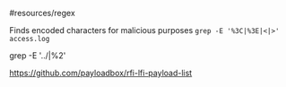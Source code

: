 #resources/regex

Finds encoded characters for malicious purposes 
`grep -E '%3C|%3E|<|>' access.log`

grep -E '\.\./|%2'

https://github.com/payloadbox/rfi-lfi-payload-list 